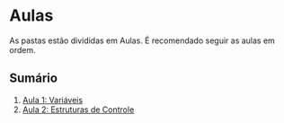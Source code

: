 # Aulas

As pastas estão divididas em Aulas. É recomendado seguir as aulas em ordem.

## Sumário

1. [Aula 1: Variáveis](Aula%201%20-%20Vari%C3%A1veis)
2. [Aula 2: Estruturas de Controle](Aula%202%20-%20Estruturas%20de%20Controle)
